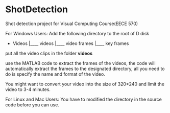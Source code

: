 ShotDetection
=============

Shot detection project for Visual Computing Course(EECE 570)

For Windows Users:
Add the following directory to the root of D disk
  - Videos
  |____ videos
  |____ video frames
  |____ key frames

put all the video clips in the folder **videos**

use the MATLAB code to extract the frames of the videos, the code will automatically extract the frames to the designated directory, 
all you need to do is specify the name and format of the video. 

You might want to convert your video into the size of 320*240 and limit the video to 3-4 minutes.

For Linux and Mac Users:
You have to modified the directory in the source code before you can use.
